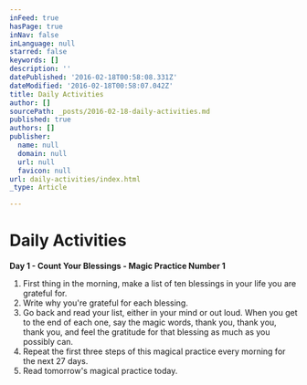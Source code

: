 ```yaml
---
inFeed: true
hasPage: true
inNav: false
inLanguage: null
starred: false
keywords: []
description: ''
datePublished: '2016-02-18T00:58:08.331Z'
dateModified: '2016-02-18T00:58:07.042Z'
title: Daily Activities
author: []
sourcePath: _posts/2016-02-18-daily-activities.md
published: true
authors: []
publisher:
  name: null
  domain: null
  url: null
  favicon: null
url: daily-activities/index.html
_type: Article

---
```

# Daily Activities

**Day 1 - Count Your Blessings - **Magic Practice Number 1****

1. First thing in the morning, make a list of ten blessings in your life you are grateful for.
2. Write why you're grateful for each blessing.
3. Go back and read your list, either in your mind or out loud. When you get to the end of each one, say the magic words, thank you, thank you, thank you, and feel the gratitude for that blessing as much as you possibly can.
4. Repeat the first three steps of this magical practice every morning for the next 27 days.
5. Read tomorrow's magical practice today.